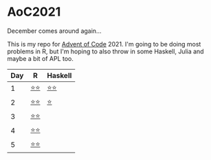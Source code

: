 
# AoC2021

December comes around again...

This is my repo for [Advent of Code](https://adventofcode.com/) 2021.
I'm going to be doing most problems in R, but I'm hoping to also throw in some Haskell, Julia and maybe a bit of APL too.


| Day | R                 | Haskell                 |
|-----|-------------------|-------------------------|
|   1 | [⭐⭐](./R/day_1.R) | [⭐⭐](./haskell/day1.hs) |
|   2 | [⭐⭐](./R/day_2.R) |  [⭐](./haskell/day2.hs) |
|   3 | [⭐⭐](./R/day_3.R) |                         |
|   4 | [⭐⭐](./R/day_4.R) |                         |
|   5 | [⭐⭐](./R/day_5.R) |                         |

